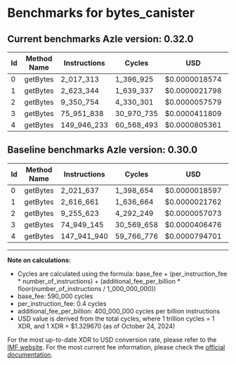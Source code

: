 # Benchmarks for bytes_canister

## Current benchmarks Azle version: 0.32.0

| Id  | Method Name | Instructions | Cycles     | USD           | USD/Million Calls | Change                              |
| --- | ----------- | ------------ | ---------- | ------------- | ----------------- | ----------------------------------- |
| 0   | getBytes    | 2_017_313    | 1_396_925  | $0.0000018574 | $1.85             | <font color="green">-4_324</font>   |
| 1   | getBytes    | 2_623_344    | 1_639_337  | $0.0000021798 | $2.17             | <font color="red">+6_683</font>     |
| 2   | getBytes    | 9_350_754    | 4_330_301  | $0.0000057579 | $5.75             | <font color="red">+95_131</font>    |
| 3   | getBytes    | 75_951_838   | 30_970_735 | $0.0000411809 | $41.18            | <font color="red">+1_002_693</font> |
| 4   | getBytes    | 149_946_233  | 60_568_493 | $0.0000805361 | $80.53            | <font color="red">+2_004_293</font> |

## Baseline benchmarks Azle version: 0.30.0

| Id  | Method Name | Instructions | Cycles     | USD           | USD/Million Calls |
| --- | ----------- | ------------ | ---------- | ------------- | ----------------- |
| 0   | getBytes    | 2_021_637    | 1_398_654  | $0.0000018597 | $1.85             |
| 1   | getBytes    | 2_616_661    | 1_636_664  | $0.0000021762 | $2.17             |
| 2   | getBytes    | 9_255_623    | 4_292_249  | $0.0000057073 | $5.70             |
| 3   | getBytes    | 74_949_145   | 30_569_658 | $0.0000406476 | $40.64            |
| 4   | getBytes    | 147_941_940  | 59_766_776 | $0.0000794701 | $79.47            |

---

**Note on calculations:**

- Cycles are calculated using the formula: base_fee + (per_instruction_fee \* number_of_instructions) + (additional_fee_per_billion \* floor(number_of_instructions / 1_000_000_000))
- base_fee: 590_000 cycles
- per_instruction_fee: 0.4 cycles
- additional_fee_per_billion: 400_000_000 cycles per billion instructions
- USD value is derived from the total cycles, where 1 trillion cycles = 1 XDR, and 1 XDR = $1.329670 (as of October 24, 2024)

For the most up-to-date XDR to USD conversion rate, please refer to the [IMF website](https://www.imf.org/external/np/fin/data/rms_sdrv.aspx).
For the most current fee information, please check the [official documentation](https://internetcomputer.org/docs/current/developer-docs/gas-cost#execution).
